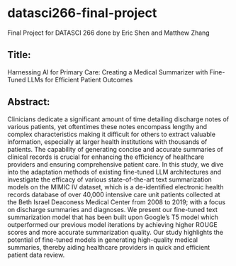 # datasci266-final-project
Final Project for DATASCI 266 done by Eric Shen and Matthew Zhang

## Title: 
Harnessing AI for Primary Care: Creating a Medical Summarizer with Fine-Tuned LLMs for Efficient Patient Outcomes

## Abstract:
Clinicians dedicate a significant amount of time detailing discharge notes of various patients, yet oftentimes these notes encompass lengthy and complex characteristics making it difficult for others to extract valuable information, especially at larger health institutions with thousands of patients. The capability of generating concise and accurate summaries of clinical records is crucial for enhancing the efficiency of healthcare providers and ensuring comprehensive patient care. In this study, we dive into the adaptation methods of existing fine-tuned LLM architectures and investigate the efficacy of various state-of-the-art text summarization models on the MIMIC IV dataset, which is a de-identified electronic health records database of over 40,000 intensive care unit patients collected at the Beth Israel Deaconess Medical Center from 2008 to 2019; with a focus on discharge summaries and diagnoses. We present our fine-tuned text summarization model that has been built upon Google’s T5 model which outperformed our previous model iterations by achieving higher ROUGE scores and more accurate summarization quality. Our study highlights the potential of fine-tuned models in generating high-quality medical summaries, thereby aiding healthcare providers in quick and efficient patient data review. 
